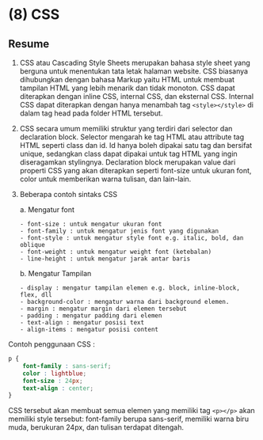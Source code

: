 # (8) CSS

## Resume

1.  CSS atau Cascading Style Sheets merupakan bahasa style sheet yang berguna untuk menentukan tata letak halaman website. CSS biasanya dihubungkan dengan bahasa Markup yaitu HTML untuk membuat tampilan HTML yang lebih menarik dan tidak monoton. CSS dapat diterapkan dengan inline CSS, internal CSS, dan eksternal CSS. Internal CSS dapat diterapkan dengan hanya menambah tag `<style></style>` di dalam tag head pada folder HTML tersebut.

2.  CSS secara umum memiliki struktur yang terdiri dari selector dan declaration block. Selector mengarah ke tag HTML atau attribute tag HTML seperti class dan id. Id hanya boleh dipakai satu tag dan bersifat unique, sedangkan class dapat dipakai untuk tag HTML yang ingin diseragamkan stylingnya. Declaration block merupakan value dari properti CSS yang akan diterapkan seperti font-size untuk ukuran font, color untuk memberikan warna tulisan, dan lain-lain.

3.  Beberapa contoh sintaks CSS

    a. Mengatur font

        - font-size : untuk mengatur ukuran font
        - font-family : untuk mengatur jenis font yang digunakan
        - font-style : untuk mengatur style font e.g. italic, bold, dan oblique
        - font-weight : untuk mengatur weight font (ketebalan)
        - line-height : untuk mengatur jarak antar baris

    b. Mengatur Tampilan

        - display : mengatur tampilan elemen e.g. block, inline-block, flex, dll
        - background-color : mengatur warna dari background elemen.
        - margin : mengatur margin dari elemen tersebut
        - padding : mengatur padding dari elemen
        - text-align : mengatur posisi text
        - align-items : mengatur posisi content

Contoh penggunaan CSS :

```CSS
p {
    font-family : sans-serif;
    color : lightblue;
    font-size : 24px;
    text-align : center;
}
```

CSS tersebut akan membuat semua elemen yang memiliki tag `<p></p>` akan memiliki style tersebut: font-family berupa sans-serif, memiliki warna biru muda, berukuran 24px, dan tulisan terdapat ditengah.
